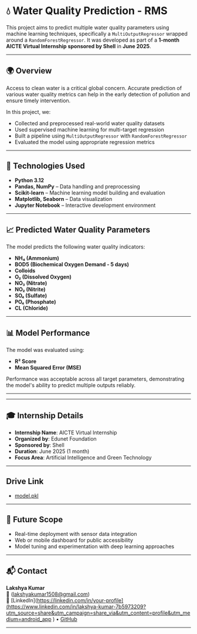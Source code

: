 # 💧 Water Quality Prediction - RMS

This project aims to predict multiple water quality parameters using machine learning techniques, specifically a `MultiOutputRegressor` wrapped around a `RandomForestRegressor`. It was developed as part of a **1-month AICTE Virtual Internship sponsored by Shell** in **June 2025**.

---

## 🌍 Overview

Access to clean water is a critical global concern. Accurate prediction of various water quality metrics can help in the early detection of pollution and ensure timely intervention.

In this project, we:

- Collected and preprocessed real-world water quality datasets
- Used supervised machine learning for multi-target regression
- Built a pipeline using `MultiOutputRegressor` with `RandomForestRegressor`
- Evaluated the model using appropriate regression metrics

---

## 🧪 Technologies Used

- **Python 3.12**
- **Pandas, NumPy** – Data handling and preprocessing
- **Scikit-learn** – Machine learning model building and evaluation
- **Matplotlib, Seaborn** – Data visualization
- **Jupyter Notebook** – Interactive development environment

---

## 📈 Predicted Water Quality Parameters

The model predicts the following water quality indicators:

- **NH₄ (Ammonium)**
- **BOD5 (Biochemical Oxygen Demand - 5 days)**
- **Colloids**
- **O₂ (Dissolved Oxygen)**
- **NO₃ (Nitrate)**
- **NO₂ (Nitrite)**
- **SO₄ (Sulfate)**
- **PO₄ (Phosphate)**
- **CL (Chloride)**

---

## 📊 Model Performance

The model was evaluated using:

- **R² Score**
- **Mean Squared Error (MSE)**

Performance was acceptable across all target parameters, demonstrating the model's ability to predict multiple outputs reliably.

---



---

## 🎓 Internship Details

- **Internship Name**: AICTE Virtual Internship  
- **Organized by**: Edunet Foundation  
- **Sponsored by**: Shell  
- **Duration**: June 2025 (1 month)  
- **Focus Area**: Artificial Intelligence and Green Technology

---
## Drive Link
- [model.pkl](https://drive.google.com/file/d/1laQLEQIIHYLRoxZ7hUPQMjF-ZY2e0wlf/view)

---

## 🚀 Future Scope

- Real-time deployment with sensor data integration
- Web or mobile dashboard for public accessibility
- Model tuning and experimentation with deep learning approaches

---

## 📬 Contact

**Lakshya Kumar**  
📧 (lakshyakumar1508@gmail.com)  
🔗 [LinkedIn](https://linkedin.com/in/your-profile](https://www.linkedin.com/in/lakshya-kumar-7b5973209?utm_source=share&utm_campaign=share_via&utm_content=profile&utm_medium=android_app )
• [GitHub](https://github.com/Lakshyakumar1508)

---
